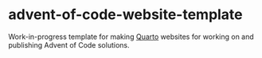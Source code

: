 # advent-of-code-website-template
Work-in-progress template for making [Quarto](https://quarto.org) websites for working on and publishing Advent of Code solutions.
